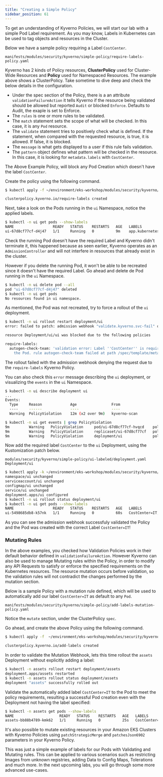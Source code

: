 ```yaml
---
title: "Creating a Simple Policy"
sidebar_position: 61
---
```


To get an understanding of Kyverno Policies, we will start our lab with a simple Pod Label requirement. As you may know, Labels in Kubernetes can be used to tag objects and resources in the Cluster.

Below we have a sample policy requiring a Label `CostCenter`.

```file
manifests/modules/security/kyverno/simple-policy/require-labels-policy.yaml
```

Kyverno has 2 kinds of Policy resources, **ClusterPolicy** used for Cluster-Wide Resources and **Policy** used for Namespaced Resources. The example above shows a ClusterPolicy. Take sometime to dive deep and check the below details in the configuration.

* Under the spec section of the Policy, there is a an attribute `validationFailureAction` it tells Kyverno if the resource being validated should be allowed but reported `Audit` or blocked `Enforce`. Defaults to Audit, the exaple is set to Enforce.
* The `rules` is one or more rules to be validated.
* The `match` statement sets the scope of what will be checked. In this case, it is any `Pod` resource.
* The `validate` statement tries to positively check what is defined. If the statement, when compared with the requested resource, is true, it is allowed. If false, it is blocked.
* The `message` is what gets displayed to a user if this rule fails validation.
* The `pattern` object defines what pattern will be checked in the resource. In this case, it is looking for `metadata.labels` with `CostCenter`.

The Above Example Policy, will block any Pod Creation which doesn't have the label `CostCenter`.

Create the policy using the following command.

```bash
$ kubectl apply -f ~/environment/eks-workshop/modules/security/kyverno/simple-policy/require-labels-policy.yaml

clusterpolicy.kyverno.io/require-labels created
```

Next, take a look on the Pods running in the `ui` Namespace, notice the applied labels.

```bash
$ kubectl -n ui get pods --show-labels
NAME                  READY   STATUS    RESTARTS   AGE   LABELS
ui-67d8cf77cf-d4j47   1/1     Running   0          9m    app.kubernetes.io/component=service,app.kubernetes.io/created-by=eks-workshop,app.kubernetes.io/instance=ui,app.kubernetes.io/name=ui,pod-template-hash=67d8cf77cf
```

Check the running Pod doesn't have the required Label and Kyverno didn't terminate it, this happened because as seen earlier, Kyverno operates as an `AdmissionController` and will not interfere in resources that already exist in the cluster.

However if you delete the running Pod, it won't be able to be recreated since it doesn't have the required Label. Go ahead and delete de Pod running in the `ui` Namespace.

```bash
$ kubectl -n ui delete pod --all
pod "ui-67d8cf77cf-d4j47" deleted
$ kubectl -n ui get pods
No resources found in ui namespace.
```

As mentioned, the Pod was not recreated, try to force a rollout of the `ui` deployment.

```bash expectError=true
$ kubectl -n ui rollout restart deployment/ui
error: failed to patch: admission webhook "validate.kyverno.svc-fail" denied the request: 

resource Deployment/ui/ui was blocked due to the following policies 

require-labels:
  autogen-check-team: 'validation error: Label ''CostCenter'' is required to deploy
    the Pod. rule autogen-check-team failed at path /spec/template/metadata/labels/CostCenter/'
```

The rollout failed with the admission webhook denying the request due to the  `require-labels` Kyverno Policy.

You can also check this `error` message describing the `ui` deployment, or visualizing the `events` in the `ui` Namespace.

```bash
$ kubectl -n ui describe deployment ui
...
Events:
  Type     Reason             Age                From                   Message
  ----     ------             ----               ----                   -------
  Warning  PolicyViolation    12m (x2 over 9m)   kyverno-scan           policy require-labels/autogen-check-team fail: validation error: Label 'CostCenter' is required to deploy the Pod. rule autogen-check-team failed at path /spec/template/metadata/labels/CostCenter/

$ kubectl -n ui get events | grep PolicyViolation
9m         Warning   PolicyViolation     pod/ui-67d8cf77cf-hvqcd    policy require-labels/check-team fail: validation error: Label 'CostCenter' is required to deploy the Pod. rule check-team failed at path /metadata/labels/CostCenter/
9m         Warning   PolicyViolation     replicaset/ui-67d8cf77cf   policy require-labels/autogen-check-team fail: validation error: Label 'CostCenter' is required to deploy the Pod. rule autogen-check-team failed at path /spec/template/metadata/labels/CostCenter/
9m         Warning   PolicyViolation     deployment/ui              policy require-labels/autogen-check-team fail: validation error: Label 'CostCenter' is required to deploy the Pod. rule autogen-check-team failed at path /spec/template/metadata/labels/CostCenter/
```

Now add the required label `CostCenter` to the `ui` Deployment, using the Kustomization patch below.

```kustomization
modules/security/kyverno/simple-policy/ui-labeled/deployment.yaml
Deployment/ui
```

```bash
$ kubectl apply -k ~/environment/eks-workshop/modules/security/kyverno/simple-policy/ui-labeled
namespace/ui unchanged
serviceaccount/ui unchanged
configmap/ui unchanged
service/ui unchanged
deployment.apps/ui configured
$ kubectl -n ui rollout status deployment/ui
$ kubectl -n ui get pods --show-labels
NAME                  READY   STATUS    RESTARTS   AGE   LABELS
ui-5498685db8-k57nk   1/1     Running   0          60s   CostCenter=IT,app.kubernetes.io/component=service,app.kubernetes.io/created-by=eks-workshop,app.kubernetes.io/instance=ui,app.kubernetes.io/name=ui,pod-template-hash=5498685db8
```

As you can see the admission webhook successfuly validated the Policy and the Pod was created with the correct Label `CostCenter=IT`!

### Mutating Rules

In the above examples, you checked how Validation Policies work in their default behavior defined in `validationFailureAction`. However Kyverno can also be used to manage Mutating rules within the Policy, in order to modify any API Requests to satisfy or enforce the specified requirements on the Kubernetes resources. The resource mutation occurs before validation, so the validation rules will not contradict the changes performed by the mutation section.

Below is a sample Policy with a mutation rule defined, which will be used to automatically add our label `CostCenter=IT` as default to any `Pod`.

```file
manifests/modules/security/kyverno/simple-policy/add-labels-mutation-policy.yaml
```

Notice the `mutate` section, under the ClusterPolicy `spec`.

Go ahead, and create the above Policy using the following command.

```bash
$ kubectl apply -f  ~/environment/eks-workshop/modules/security/kyverno/simple-policy/add-labels-mutation-policy.yaml

clusterpolicy.kyverno.io/add-labels created
```

In order to validate the Mutation Webhook, lets this time rollout the `assets` Deployment without explicitly adding a label:

```bash
$ kubectl -n assets rollout restart deployment/assets
deployment.apps/assets restarted
$ kubectl -n assets rollout status deployment/assets
deployment "assets" successfully rolled out
```

Validate the automatically added label `CostCenter=IT` to the Pod to meet the policy requirements, resulting a successful Pod creation even with the Deployment not having the label specified:

```bash
$ kubectl -n assets get pods --show-labels 
NAME                     READY   STATUS    RESTARTS   AGE   LABELS
assets-bb88b4789-kmk62   1/1     Running   0          25s   CostCenter=IT,app.kubernetes.io/component=service,app.kubernetes.io/created-by=eks-workshop,app.kubernetes.io/instance=assets,app.kubernetes.io/name=assets,pod-template-hash=bb88b4789
```

It's also possible to mutate existing resources in your Amazon EKS Clusters with Kyverno Policies using `patchStrategicMerge` and `patchesJson6902` parameters in your Kyverno Policy.

This was just a simple example of labels for our Pods with Validating and Mutating rules. This can be applied to various scenarios such as restricting Images from unknown registries, adding Data to Config Maps, Tolerations and much more. In the next upcoming labs, you will go through some more advanced use-cases.